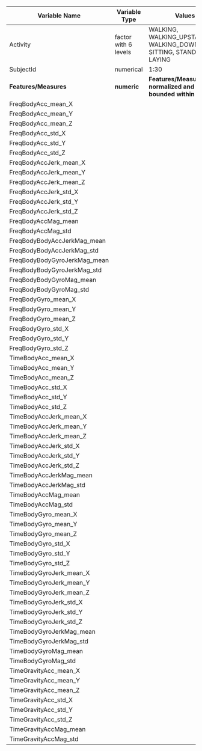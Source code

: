 Variable Name | Variable Type  | Values | Description
 ------------- | -------------  | ------------- | ------------- 
 Activity  | factor with 6 levels        | WALKING, WALKING\_UPSTAIRS, WALKING\_DOWNSTAIRS, SITTING, STANDING, LAYING | Links the class labels with their activity name. (from: https://github.com/dholtz/GettingAndCleaningData/blob/master/project_data/activity_labels.txt)
 SubjectId       | numerical      | 1:30         | Subject id numbers
**Features/Measures** | **numeric** | **Features/Measures are normalized and bounded within [-1,1].** | **Mean or standard deviation of the triaxial acceleration from the accelerometer (total acceleration) and the estimated body acceleration**
FreqBodyAcc_mean_X | | |
FreqBodyAcc_mean_Y | | |
FreqBodyAcc_mean_Z | | |
FreqBodyAcc_std_X | | |
FreqBodyAcc_std_Y | | |
FreqBodyAcc_std_Z | | |
FreqBodyAccJerk_mean_X | | |
FreqBodyAccJerk_mean_Y | | |
FreqBodyAccJerk_mean_Z | | |
FreqBodyAccJerk_std_X | | |
FreqBodyAccJerk_std_Y | | |
FreqBodyAccJerk_std_Z | | |
FreqBodyAccMag_mean | | |
FreqBodyAccMag_std | | |
FreqBodyBodyAccJerkMag_mean | | |
FreqBodyBodyAccJerkMag_std | | |
FreqBodyBodyGyroJerkMag_mean | | |
FreqBodyBodyGyroJerkMag_std | | |
FreqBodyBodyGyroMag_mean | | |
FreqBodyBodyGyroMag_std | | |
FreqBodyGyro_mean_X | | |
FreqBodyGyro_mean_Y | | |
FreqBodyGyro_mean_Z | | |
FreqBodyGyro_std_X | | |
FreqBodyGyro_std_Y | | |
FreqBodyGyro_std_Z | | |
TimeBodyAcc_mean_X | | |
TimeBodyAcc_mean_Y | | |
TimeBodyAcc_mean_Z | | |
TimeBodyAcc_std_X | | |
TimeBodyAcc_std_Y | | |
TimeBodyAcc_std_Z | | |
TimeBodyAccJerk_mean_X | | |
TimeBodyAccJerk_mean_Y | | |
TimeBodyAccJerk_mean_Z | | |
TimeBodyAccJerk_std_X | | |
TimeBodyAccJerk_std_Y | | |
TimeBodyAccJerk_std_Z | | |
TimeBodyAccJerkMag_mean | | |
TimeBodyAccJerkMag_std | | |
TimeBodyAccMag_mean | | |
TimeBodyAccMag_std | | |
TimeBodyGyro_mean_X | | |
TimeBodyGyro_mean_Y | | |
TimeBodyGyro_mean_Z | | |
TimeBodyGyro_std_X | | |
TimeBodyGyro_std_Y | | |
TimeBodyGyro_std_Z | | |
TimeBodyGyroJerk_mean_X | | |
TimeBodyGyroJerk_mean_Y | | | 
TimeBodyGyroJerk_mean_Z | | |
TimeBodyGyroJerk_std_X | | |
TimeBodyGyroJerk_std_Y | | |
TimeBodyGyroJerk_std_Z | | |
TimeBodyGyroJerkMag_mean | | |
TimeBodyGyroJerkMag_std | | |
TimeBodyGyroMag_mean | | |
TimeBodyGyroMag_std | | |
TimeGravityAcc_mean_X | | |
TimeGravityAcc_mean_Y | | |
TimeGravityAcc_mean_Z | | |
TimeGravityAcc_std_X | | |
TimeGravityAcc_std_Y | | |
TimeGravityAcc_std_Z | | |
TimeGravityAccMag_mean | | |
TimeGravityAccMag_std | | |
